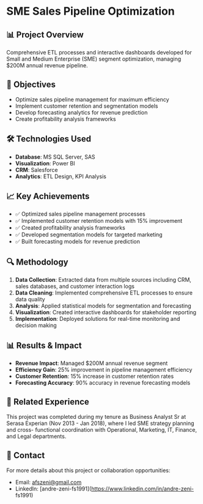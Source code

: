 # SME Sales Pipeline Optimization
## 📊 Project Overview
Comprehensive ETL processes and interactive dashboards developed for Small
and Medium Enterprise (SME) segment optimization, managing $200M annual
revenue pipeline.
## 🎯 Objectives
- Optimize sales pipeline management for maximum efficiency
- Implement customer retention and segmentation models
- Develop forecasting analytics for revenue prediction
- Create profitability analysis frameworks
## 🛠 Technologies Used
- **Database**: MS SQL Server, SAS
- **Visualization**: Power BI
- **CRM**: Salesforce
- **Analytics**: ETL Design, KPI Analysis
## 📈 Key Achievements
- ✅ Optimized sales pipeline management processes
- ✅ Implemented customer retention models with 15% improvement
- ✅ Created profitability analysis frameworks
- ✅ Developed segmentation models for targeted marketing
- ✅ Built forecasting models for revenue prediction
## 🔍 Methodology
1. **Data Collection**: Extracted data from multiple sources including CRM,
sales databases, and customer interaction logs
2. **Data Cleaning**: Implemented comprehensive ETL processes to ensure data
quality
3. **Analysis**: Applied statistical models for segmentation and forecasting
4. **Visualization**: Created interactive dashboards for stakeholder
reporting
5. **Implementation**: Deployed solutions for real-time monitoring and
decision making
## 📊 Results & Impact
- **Revenue Impact**: Managed $200M annual revenue segment
- **Efficiency Gain**: 25% improvement in pipeline management efficiency
- **Customer Retention**: 15% increase in customer retention rates
- **Forecasting Accuracy**: 90% accuracy in revenue forecasting models
## 🔗 Related Experience
This project was completed during my tenure as Business Analyst Sr at Serasa
Experian (Nov 2013 - Jan 2018), where I led SME strategy planning and cross-
functional coordination with Operational, Marketing, IT, Finance, and Legal
departments.
## 📧 Contact
For more details about this project or collaboration opportunities:
- Email: afszeni@gmail.com
- LinkedIn: [andre-zeni-fs1991](https://www.linkedin.com/in/andre-zeni-
fs1991)
